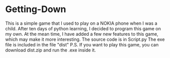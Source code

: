 # Getting-Down
This is a simple game that I used to play on a NOKIA phone when I was a child.
After ten days of python learning, I decided to program this game on my own. At the mean time, I have added a few new features to this game, which may make it more interesting.
The source code is in Script.py
The exe file is included in the file "dist"
P.S. If you want to play this game, you can download dist.zip and run the .exe inside it.
